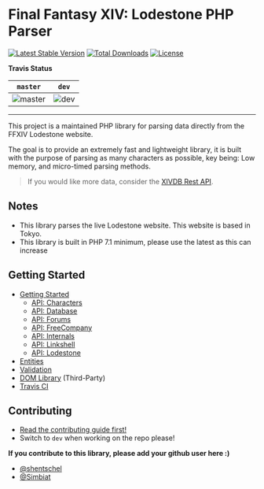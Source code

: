 # Final Fantasy XIV: Lodestone PHP Parser

[![Latest Stable Version](https://poser.pugx.org/viion/lodestone-php/v/stable)](https://packagist.org/packages/viion/lodestone-php)
[![Total Downloads](https://poser.pugx.org/viion/lodestone-php/downloads)](https://packagist.org/packages/viion/lodestone-php)
[![License](https://poser.pugx.org/viion/lodestone-php/license)](https://packagist.org/packages/viion/lodestone-php)

**Travis Status**

|`master`|`dev`|
|---|---|
|![master](https://travis-ci.org/viion/lodestone-php.svg?branch=master)|![dev](https://travis-ci.org/viion/lodestone-php.svg?branch=dev)|

---

This project is a maintained PHP library for parsing data directly from the FFXIV Lodestone website.

The goal is to provide an extremely fast and lightweight library, it is built with the purpose of parsing as many characters as possible, key being: Low memory, and micro-timed parsing methods.

> If you would like more data, consider the [XIVDB Rest API](https://github.com/xivdb/api).

## Notes

- This library parses the live Lodestone website. This website is based in Tokyo.
- This library is built in PHP 7.1 minimum, please use the latest as this can increase 

## Getting Started

- [Getting Started](docs/GettingStarted.md)
    - [API: Characters](docs/ApiCharacters.md)
    - [API: Database](docs/ApiDatabase.md)
    - [API: Forums](docs/ApiForums.md)
    - [API: FreeCompany](docs/ApiFreeCompany.md)
    - [API: Internals](docs/ApiInternals.md)
    - [API: Linkshell](docs/ApiLinkshell.md)
    - [API: Lodestone](docs/ApiLodestone.md)
- [Entities](docs/Entities.md)
- [Validation](docs/Validation.md)
- [DOM Library](docs/DomLibraryLegacy.md) (Third-Party)
- [Travis CI](https://travis-ci.org/viion/lodestone-php/branches)

## Contributing

- [Read the contributing guide first!](CONTRIBUTING.md)
- Switch to `dev` when working on the repo please!

**If you contribute to this library, please add your github user here :)**

- [@shentschel](https://github.com/shentschel)
- [@Simbiat](https://github.com/Simbiat)

